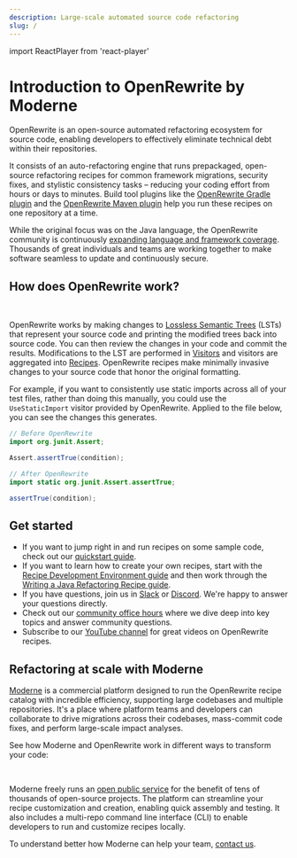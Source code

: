 ```yaml
---
description: Large-scale automated source code refactoring
slug: /
---
```


import ReactPlayer from 'react-player'

# Introduction to OpenRewrite by Moderne

OpenRewrite is an open-source automated refactoring ecosystem for source code, enabling developers to effectively eliminate technical debt within their repositories.

It consists of an auto-refactoring engine that runs prepackaged, open-source refactoring recipes for common framework migrations, security fixes, and stylistic consistency tasks – reducing your coding effort from hours or days to minutes. Build tool plugins like the [OpenRewrite Gradle plugin](/reference/gradle-plugin-configuration.md) and the [OpenRewrite Maven plugin](/reference/rewrite-maven-plugin.md) help you run these recipes on one repository at a time.

 While the original focus was on the Java language, the OpenRewrite community is continuously [expanding language and framework coverage](/reference/supported-languages.md). Thousands of great individuals and teams are working together to make software seamless to update and continuously secure.

 ## How does OpenRewrite work?

<ReactPlayer url='https://www.youtube.com/watch?v=nz29-DWeV44' controls="true" />

<br/>

OpenRewrite works by making changes to [Lossless Semantic Trees](concepts-and-explanations/lossless-semantic-trees.md) (LSTs) that represent your source code and printing the modified trees back into source code. You can then review the changes in your code and commit the results. Modifications to the LST are performed in [Visitors](concepts-and-explanations/visitors.md) and visitors are aggregated into [Recipes](concepts-and-explanations/recipes.md). OpenRewrite recipes make minimally invasive changes to your source code that honor the original formatting.

For example, if you want to consistently use static imports across all of your test files, rather than doing this manually, you could use the `UseStaticImport` visitor provided by OpenRewrite. Applied to the file below, you can see the changes this generates.

```Java
// Before OpenRewrite
import org.junit.Assert;

Assert.assertTrue(condition);
```

```java
// After OpenRewrite
import static org.junit.Assert.assertTrue;

assertTrue(condition);
```

<ReactPlayer url='https://www.youtube.com/watch?v=uViRlX-RahA' controls="true" />

## Get started

* If you want to jump right in and run recipes on some sample code, check out our [quickstart guide](/running-recipes/getting-started.md).
* If you want to learn how to create your own recipes, start with the [Recipe Development Environment guide](authoring-recipes/recipe-development-environment.md) and then work through the [Writing a Java Refactoring Recipe guide](authoring-recipes/writing-a-java-refactoring-recipe.md).
* If you have questions, join us in [Slack](https://join.slack.com/t/rewriteoss/shared_invite/zt-nj42n3ea-b~62rIHzb3Vo0E1APKCXEA) or [Discord](https://discord.gg/xk3ZKrhWAb). We're happy to answer your questions directly.
* Check out our [community office hours](https://docs.moderne.io/user-documentation/community-office-hours) where we dive deep into key topics and answer community questions.
* Subscribe to our [YouTube channel](https://www.youtube.com/@Moderne-and-OpenRewrite) for great videos on OpenRewrite recipes.

## Refactoring at scale with Moderne

[Moderne](https://www.moderne.io/) is a commercial platform designed to run the OpenRewrite recipe catalog with incredible efficiency, supporting large codebases and multiple repositories. It's a place where platform teams and developers can collaborate to drive migrations across their codebases, mass-commit code fixes, and perform large-scale impact analyses.

See how Moderne and OpenRewrite work in different ways to transform your code:

<ReactPlayer url='https://www.youtube.com/watch?v=Q-ej2lCJHRs' controls="true" />

<br/>

Moderne freely runs an [open public service](https://www.moderne.io/try-moderne) for the benefit of tens of thousands of open-source projects. The platform can streamline your recipe customization and creation, enabling quick assembly and testing. It also includes a multi-repo command line interface (CLI) to enable developers to run and customize recipes locally.

To understand better how Moderne can help your team, [contact us](https://www.moderne.io/contact-us).
